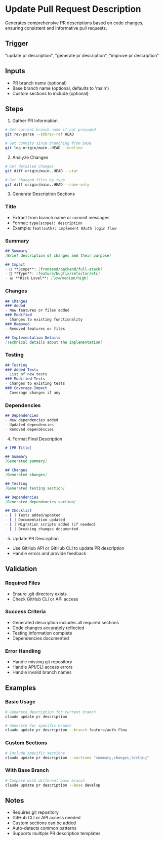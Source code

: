 # Update Pull Request Description

Generates comprehensive PR descriptions based on code changes, ensuring consistent and informative pull requests.

## Trigger
"update pr description", "generate pr description", "improve pr description"

## Inputs
- PR branch name (optional)
- Base branch name (optional, defaults to 'main')
- Custom sections to include (optional)

## Steps

1. Gather PR Information
```bash
# Get current branch name if not provided
git rev-parse --abbrev-ref HEAD

# Get commits since branching from base
git log origin/main..HEAD --oneline
```

2. Analyze Changes
```bash
# Get detailed changes
git diff origin/main..HEAD --stat

# Get changed files by type
git diff origin/main..HEAD --name-only
```

3. Generate Description Sections

### Title
- Extract from branch name or commit messages
- Format: `type(scope): description`
- Example: `feat(auth): implement OAuth login flow`

### Summary
```markdown
## Summary
[Brief description of changes and their purpose]

## Impact
- 🎯 **Scope**: [frontend/backend/full-stack]
- 🔄 **Type**: [feature/bugfix/refactor/etc]
- 📊 **Risk Level**: [low/medium/high]
```

### Changes
```markdown
## Changes
### Added
- New features or files added
### Modified
- Changes to existing functionality
### Removed
- Removed features or files

## Implementation Details
[Technical details about the implementation]
```

### Testing
```markdown
## Testing
### Added Tests
- List of new tests
### Modified Tests
- Changes to existing tests
### Coverage Impact
- Coverage changes if any
```

### Dependencies
```markdown
## Dependencies
- New dependencies added
- Updated dependencies
- Removed dependencies
```

4. Format Final Description
```markdown
# [PR Title]

## Summary
[Generated summary]

## Changes
[Generated changes]

## Testing
[Generated testing section]

## Dependencies
[Generated dependencies section]

## Checklist
- [ ] Tests added/updated
- [ ] Documentation updated
- [ ] Migration scripts added (if needed)
- [ ] Breaking changes documented
```

5. Update PR Description
- Use GitHub API or GitHub CLI to update PR description
- Handle errors and provide feedback

## Validation

### Required Files
- Ensure .git directory exists
- Check GitHub CLI or API access

### Success Criteria
- Generated description includes all required sections
- Code changes accurately reflected
- Testing information complete
- Dependencies documented

### Error Handling
- Handle missing git repository
- Handle API/CLI access errors
- Handle invalid branch names

## Examples

### Basic Usage
```bash
# Generate description for current branch
claude update pr description

# Generate for specific branch
claude update pr description --branch feature/auth-flow
```

### Custom Sections
```bash
# Include specific sections
claude update pr description --sections "summary,changes,testing"
```

### With Base Branch
```bash
# Compare with different base branch
claude update pr description --base develop
```

## Notes
- Requires git repository
- GitHub CLI or API access needed
- Custom sections can be added
- Auto-detects common patterns
- Supports multiple PR description templates
